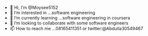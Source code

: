 - 👋 Hi, I’m @Moysee5152
- 👀 I’m interested in ...software engineering 
- 🌱 I’m currently learning ...software engineering in coursera
- 💞️ I’m looking to collaborate with some software engineers 
- 📫 How to reach me ...08165411351 or twitter:@Abdulla30549467

<!---
Moysee5152/Moysee5152 is a ✨ special ✨ repository because its `README.md` (this file) appears on your GitHub profile.
You can click the Preview link to take a look at your changes.
--->
